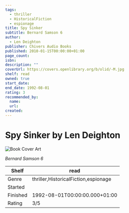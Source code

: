 ```yaml
---
tags:
  - thriller
  - HistoricalFiction
  - espionage
title: Spy Sinker
subtitle: Bernard Samson 6
author:
  - Len Deighton
publisher: Chivers Audio Books
published: 2010-01-15T00:00:00+01:00
page_count:
isbn:
description: ""
coverUrl: https://covers.openlibrary.org/b/olid/-M.jpg
shelf: read
owned: true
start_date:
end_date: 1992-08-01
rating: 3
recommended_by:
  name:
  url:
created:
---
```


# Spy Sinker by Len Deighton

![Book Cover Art](https://covers.openlibrary.org/b/olid/-M.jpg)

_Bernard Samson 6_

| Shelf | read |
| --- | --- |
| Genre | thriller,HistoricalFiction,espionage |
| Started |  |
| Finished | 1992-08-01T00:00:00.000+01:00 |
| Rating | 3/5 |


